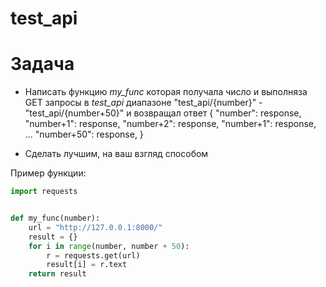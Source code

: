 # test_api

# Задача

- Написать функцию *my_func* которая получала число и выполняза GET запросы в  *test_api* диапазоне "test_api/{number}" - "test_api/{number+50}" и возвращал ответ 
{
  "number": response,
  "number+1": response,
  "number+2": response,
  "number+1": response,
  ...
  "number+50": response,
}

- Сделать лучшим, на ваш взгляд способом

Пример функции:
```python
import requests


def my_func(number):
    url = "http://127.0.0.1:8000/"
    result = {}
    for i in range(number, number + 50):
        r = requests.get(url)
        result[i] = r.text
    return result
```
